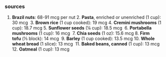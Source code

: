 ### sources
1. **Brazil nuts**: 68-91 mcg per nut
2. **Pasta**, enriched or unenriched (1 cup): 30 mcg 
3. **Brown rice** (1 cup cooked): 19 mcg
4. **Cremini mushrooms** (1 cup): 18.7 mcg
5. **Sunflower seeds** (¼ cup): 18.5 mcg 
6. **Portabella mushrooms** (1 cup): 16 mcg 
7. **Chia seeds** (1 oz): 15.6 mcg
8. **Firm tofu** (⅕ block): 14 mcg 
9. **Barley** (1 cup cooked): 13.5 mcg
10. **Whole wheat bread** (1 slice): 13 mcg 
11. **Baked beans, canned** (1 cup): 13 mcg
12. **Oatmeal** (1 cup): 13 mcg